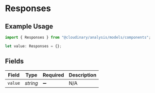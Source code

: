 # Responses

## Example Usage

```typescript
import { Responses } from "@cloudinary/analysis/models/components";

let value: Responses = {};
```

## Fields

| Field              | Type               | Required           | Description        |
| ------------------ | ------------------ | ------------------ | ------------------ |
| `value`            | *string*           | :heavy_minus_sign: | N/A                |